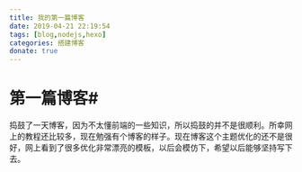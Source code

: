 ```yaml
---
title: 我的第一篇博客
date: 2019-04-21 22:19:54
tags: [blog,nodejs,hexo]
categories: 搭建博客
donate: true
---
```

# 第一篇博客#
  捣鼓了一天博客，因为不太懂前端的一些知识，所以捣鼓的并不是很顺利。所幸网上的教程还比较多，现在勉强有个博客的样子。现在博客这个主题优化的还不是很好，网上看到了很多优化非常漂亮的模板，以后会模仿下，希望以后能够坚持写下去。
